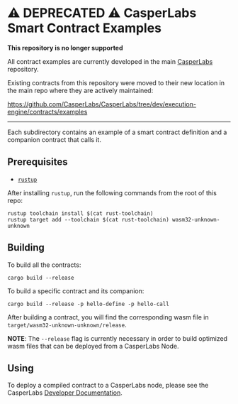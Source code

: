 # :warning: DEPRECATED :warning: CasperLabs Smart Contract Examples

**This repository is no longer supported**

All contract examples are currently developed in the main [CasperLabs](https://github.com/CasperLabs/CasperLabs/) repository.

Existing contracts from this repository were moved to their new location in the main repo where they are actively maintained:

https://github.com/CasperLabs/CasperLabs/tree/dev/execution-engine/contracts/examples

---

Each subdirectory contains an example of a smart contract definition and a companion contract that calls it.

## Prerequisites

* [`rustup`](https://rustup.rs/)

After installing `rustup`, run the following commands from the root of this repo:

```
rustup toolchain install $(cat rust-toolchain)
rustup target add --toolchain $(cat rust-toolchain) wasm32-unknown-unknown
```

## Building

To build all the contracts:

```
cargo build --release
```

To build a specific contract and its companion:

```
cargo build --release -p hello-define -p hello-call
```

After building a contract, you will find the corresponding wasm file in `target/wasm32-unknown-unknown/release`.

**NOTE**: The `--release` flag is currently necessary in order to build optimized wasm files that can be deployed from a CasperLabs Node.

## Using

To deploy a compiled contract to a CasperLabs node, please see the CasperLabs [Developer Documentation](https://github.com/CasperLabs/CasperLabs/blob/dev/docs/CONTRACTS.md).
